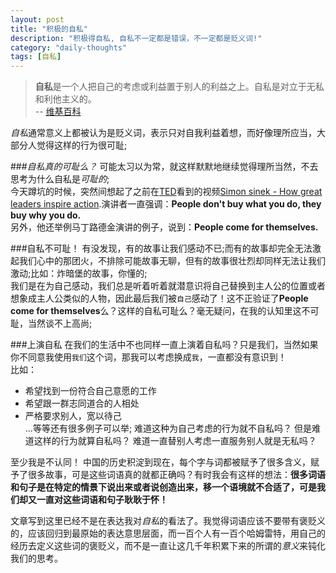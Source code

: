```yaml
---
layout: post
title: "积极的自私"
description: "积极得自私, 自私不一定都是错误，不一定都是贬义词!"
category: "daily-thoughts"
tags: [自私]
---
```


> **自私**是一个人把自己的考虑或利益置于别人的利益之上。自私是对立于无私和利他主义的。  
> \-\- [维基百科](http://zh.wikipedia.org/wiki/自私)

*自私*通常意义上都被认为是贬义词，表示只对自我利益着想，而好像理所应当，大部分人觉得这样的行为很可耻;

###*自私真的可耻么？*
可能太习以为常，就这样默默地继续觉得理所当然，不去思考为什么自私是*可耻的*;  
今天蹲坑的时候，突然间想起了之前在[TED](http://ted.com)看到的视频[Simon sinek \- How great leaders inspire action](http://www.ted.com/talks/simon_sinek_how_great_leaders_inspire_action.html).演讲者一直强调：**People don\'t buy what you do, they buy why you do.**   
另外，他还举例马丁路德金演讲的例子，说到：**People come for themselves.**

###自私不可耻！
有没发现，有的故事让我们感动不已;而有的故事却完全无法激起我们心中的那团火，不排除可能故事无聊，但有的故事很壮烈却同样无法让我们激动;比如：炸暗堡的故事，你懂的;  
我们是在为自己感动，我们总是听着听着就潜意识将自己替换到主人公的位置或者想象成主人公类似的人物，因此最后我们被`自己`感动了！这不正验证了**People come for themselves**么？这样的自私可耻么？毫无疑问，在我的认知里这不可耻，当然谈不上高尚;

###上演自私
在我们的生活中不也同样一直上演着自私吗？只是我们，当然如果你不同意我使用`我们`这个词，那我可以考虑换成`我`，一直都没有意识到！  
比如：  
*    希望找到一份符合自己意愿的工作  
*    希望跟一群志同道合的人相处  
*    严格要求别人，宽以待己   
...等等还有很多例子可以举; 难道这种为自己考虑的行为就不自私吗？ 但是难道这样的行为就算自私吗？ 难道一直替别人考虑一直服务别人就是无私吗？

至少我是不认同！
中国的历史积淀到现在，每个字与词都被赋予了很多含义，赋予了很多故事，可是这些词语真的就都正确吗？有时我会有这样的想法：**很多词语和句子是在特定的情景下说出来或者说创造出来，移一个语境就不合适了，可是我们却又一直对这些词语和句子耿耿于怀！**

文章写到这里已经不是在表达我对*自私*的看法了。我觉得词语应该不要带有褒贬义的，应该回归到最原始的表达意思层面，而一百个人有一百个哈姆雷特，用自己的经历去定义这些词的褒贬义，而不是一直让这几千年积累下来的所谓的*意义*来钝化我们的思考。


